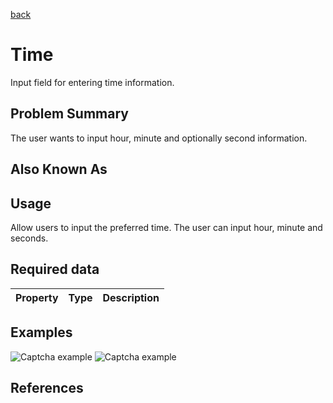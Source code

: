 [back](input-control.md)

# Time

Input field for entering time information.

## Problem Summary

The user wants to input hour, minute and optionally second information. 

## Also Known As



## Usage

Allow users to input the preferred time. The user can input hour, minute and seconds.

## Required data


Property | Type | Description
------------ | ------------- | -------------

## Examples

![Captcha example](img/time-1.jpg)
![Captcha example](img/time-2.jpg)


## References




